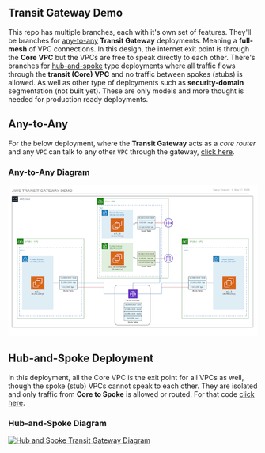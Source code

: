 ## Transit Gateway Demo

This repo has multiple branches, each with it's own set of features. They'll be branches for [any-to-any][1] **Transit Gateway** deployments. Meaning a **full-mesh** of VPC connections. In this design, the internet exit point is through the **Core VPC** but the VPCs are free to speak directly to each other. There's branches for [hub-and-spoke][2] type deployments where all traffic flows through the **transit (Core) VPC** and no traffic between spokes (stubs) is allowed. As well as other type of deployments such as **security-domain** segmentation (not built yet). These are only models and more thought is needed for production ready deployments.

## Any-to-Any

For the below deployment, where the **Transit Gateway** acts as a *core router* and any `VPC` can talk to any other `VPC` through the gateway, [click here][1].

### Any-to-Any Diagram

[![Any to Any Transit Gateway Diagram](images/aws-transit-gateway-demo-800.png)](images/aws-transit-gateway-demo.png)

## Hub-and-Spoke Deployment

In this deployment, all the Core VPC is the exit point for all VPCs as well, though the spoke (stub) VPCs cannot speak to each other. They are isolated and only traffic from **Core to Spoke** is allowed or routed. For that code [click here][2].

### Hub-and-Spoke Diagram

[![Hub and Spoke Transit Gateway Diagram](aws-transit-gateway-demo-hub-spoke-800.png)](images/aws-transit-gateway-demo-hub-spoke.png)

[1]: https://github.com/IPyandy/aws-transit-gateway-demo/tree/any-to-any
[2]: https://github.com/IPyandy/aws-transit-gateway-demo/tree/hub-spoke